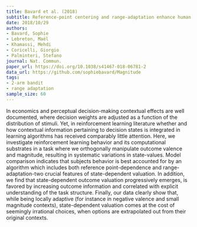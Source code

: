 ```yaml
---
title: Bavard et al. (2018)
subtitle: Reference-point centering and range-adaptation enhance human reinforcement learning at the cost of irrational preferences
date: 2018/10/29
authors:
- Bavard, Sophie
- Lebreton, Maël
- Khamassi, Mehdi
- Coricelli, Giorgio
- Palminteri, Stefano
journal: Nat. Commun.
paper_url: https://doi.org/10.1038/s41467-018-06781-2
data_url: https://github.com/sophiebavard/Magnitude
tags:
- 2-arm bandit
- range adaptation
sample_size: 60
---
```


In economics and perceptual decision-making contextual effects are well documented, where decision weights are adjusted as a function of the distribution of stimuli. Yet, in reinforcement learning literature whether and how contextual information pertaining to decision states is integrated in learning algorithms has received comparably little attention. Here, we investigate reinforcement learning behavior and its computational substrates in a task where we orthogonally manipulate outcome valence and magnitude, resulting in systematic variations in state-values. Model comparison indicates that subjects behavior is best accounted for by an algorithm which includes both reference point-dependence and range-adaptation-two crucial features of state-dependent valuation. In addition, we find that state-dependent outcome valuation progressively emerges, is favored by increasing outcome information and correlated with explicit understanding of the task structure. Finally, our data clearly show that, while being locally adaptive (for instance in negative valence and small magnitude contexts), state-dependent valuation comes at the cost of seemingly irrational choices, when options are extrapolated out from their original contexts.
